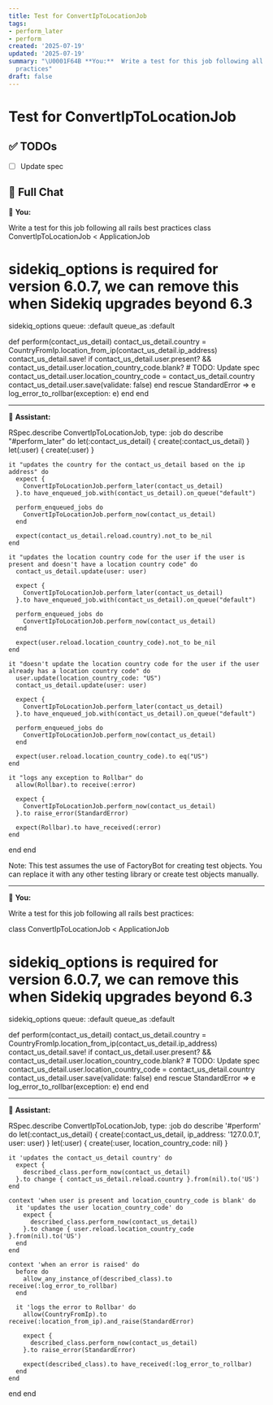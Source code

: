 ```yaml
---
title: Test for ConvertIpToLocationJob
tags:
- perform_later
- perform
created: '2025-07-19'
updated: '2025-07-19'
summary: "\U0001F64B **You:**  Write a test for this job following all rails best
  practices"
draft: false
---
```


# Test for ConvertIpToLocationJob

## ✅ TODOs
- [ ] Update spec

## 🧠 Full Chat

🙋 **You:**

Write a test for this job following all rails best practices
class ConvertIpToLocationJob < ApplicationJob
  # sidekiq_options is required for version 6.0.7, we can remove this when Sidekiq upgrades beyond 6.3
  sidekiq_options queue: :default
  queue_as :default

  def perform(contact_us_detail)
    contact_us_detail.country = CountryFromIp.location_from_ip(contact_us_detail.ip_address)
    contact_us_detail.save!
    if contact_us_detail.user.present? && contact_us_detail.user.location_country_code.blank?
      # TODO: Update spec
      contact_us_detail.user.location_country_code = contact_us_detail.country
      contact_us_detail.user.save(validate: false)
    end
  rescue StandardError => e
    log_error_to_rollbar(exception: e)
  end
end

---

🤖 **Assistant:**

RSpec.describe ConvertIpToLocationJob, type: :job do
  describe "#perform_later" do
    let(:contact_us_detail) { create(:contact_us_detail) }
    let(:user) { create(:user) }

    it "updates the country for the contact_us_detail based on the ip address" do
      expect {
        ConvertIpToLocationJob.perform_later(contact_us_detail)
      }.to have_enqueued_job.with(contact_us_detail).on_queue("default")

      perform_enqueued_jobs do
        ConvertIpToLocationJob.perform_now(contact_us_detail)
      end

      expect(contact_us_detail.reload.country).not_to be_nil
    end

    it "updates the location country code for the user if the user is present and doesn't have a location country code" do
      contact_us_detail.update(user: user)

      expect {
        ConvertIpToLocationJob.perform_later(contact_us_detail)
      }.to have_enqueued_job.with(contact_us_detail).on_queue("default")

      perform_enqueued_jobs do
        ConvertIpToLocationJob.perform_now(contact_us_detail)
      end

      expect(user.reload.location_country_code).not_to be_nil
    end

    it "doesn't update the location country code for the user if the user already has a location country code" do
      user.update(location_country_code: "US")
      contact_us_detail.update(user: user)

      expect {
        ConvertIpToLocationJob.perform_later(contact_us_detail)
      }.to have_enqueued_job.with(contact_us_detail).on_queue("default")

      perform_enqueued_jobs do
        ConvertIpToLocationJob.perform_now(contact_us_detail)
      end

      expect(user.reload.location_country_code).to eq("US")
    end

    it "logs any exception to Rollbar" do
      allow(Rollbar).to receive(:error)

      expect {
        ConvertIpToLocationJob.perform_now(contact_us_detail)
      }.to raise_error(StandardError)

      expect(Rollbar).to have_received(:error)
    end
  end
end


Note: This test assumes the use of FactoryBot for creating test objects. You can replace it with any other testing library or create test objects manually.

---

🙋 **You:**

Write a test for this job following all rails best practices:

class ConvertIpToLocationJob < ApplicationJob
  # sidekiq_options is required for version 6.0.7, we can remove this when Sidekiq upgrades beyond 6.3
  sidekiq_options queue: :default
  queue_as :default

  def perform(contact_us_detail)
    contact_us_detail.country = CountryFromIp.location_from_ip(contact_us_detail.ip_address)
    contact_us_detail.save!
    if contact_us_detail.user.present? && contact_us_detail.user.location_country_code.blank?
      # TODO: Update spec
      contact_us_detail.user.location_country_code = contact_us_detail.country
      contact_us_detail.user.save(validate: false)
    end
  rescue StandardError => e
    log_error_to_rollbar(exception: e)
  end
end

---

🤖 **Assistant:**

RSpec.describe ConvertIpToLocationJob, type: :job do
  describe '#perform' do
    let(:contact_us_detail) { create(:contact_us_detail, ip_address: '127.0.0.1', user: user) }
    let(:user) { create(:user, location_country_code: nil) }

    it 'updates the contact_us_detail country' do
      expect {
        described_class.perform_now(contact_us_detail)
      }.to change { contact_us_detail.reload.country }.from(nil).to('US')
    end

    context 'when user is present and location_country_code is blank' do
      it 'updates the user location_country_code' do
        expect {
          described_class.perform_now(contact_us_detail)
        }.to change { user.reload.location_country_code }.from(nil).to('US')
      end
    end

    context 'when an error is raised' do
      before do
        allow_any_instance_of(described_class).to receive(:log_error_to_rollbar)
      end

      it 'logs the error to Rollbar' do
        allow(CountryFromIp).to receive(:location_from_ip).and_raise(StandardError)

        expect {
          described_class.perform_now(contact_us_detail)
        }.to raise_error(StandardError)

        expect(described_class).to have_received(:log_error_to_rollbar)
      end
    end
  end
end